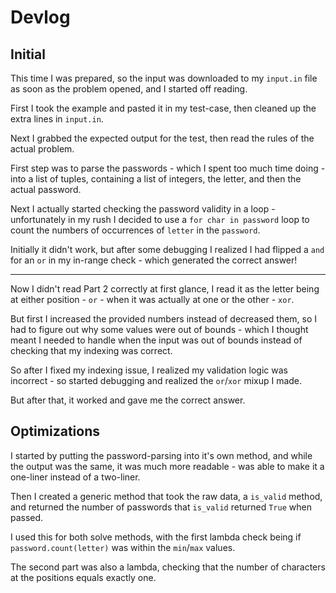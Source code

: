 # Devlog

## Initial

This time I was prepared, so the input was downloaded to my `input.in` file as soon as the problem opened, and I started off reading.

First I took the example and pasted it in my test-case, then cleaned up the extra lines in `input.in`.

Next I grabbed the expected output for the test, then read the rules of the actual problem.

First step was to parse the passwords - which I spent too much time doing - into a list of tuples, containing a list of integers, the letter, and then the actual password.

Next I actually started checking the password validity in a loop - unfortunately in my rush I decided to use a `for char in password` loop to count the numbers of occurrences of `letter` in the `password`.

Initially it didn't work, but after some debugging I realized I had flipped a `and` for an `or` in my in-range check - which generated the correct answer!

***

Now I didn't read Part 2 correctly at first glance, I read it as the letter being at either position - `or` - when it was actually at one or the other - `xor`.

But first I increased the provided numbers instead of decreased them, so I had to figure out why some values were out of bounds - which I thought meant I needed to handle when the input was out of bounds instead of checking that my indexing was correct.

So after I fixed my indexing issue, I realized my validation logic was incorrect - so started debugging and realized the `or`/`xor` mixup I made.

But after that, it worked and gave me the correct answer.

## Optimizations

I started by putting the password-parsing into it's own method, and while the output was the same, it was much more readable - was able to make it a one-liner instead of a two-liner.

Then I created a generic method that took the raw data, a `is_valid` method, and returned the number of passwords that `is_valid` returned `True` when passed.

I used this for both solve methods, with the first lambda check being if `password.count(letter)` was within the `min`/`max` values.

The second part was also a lambda, checking that the number of characters at the positions equals exactly one.
